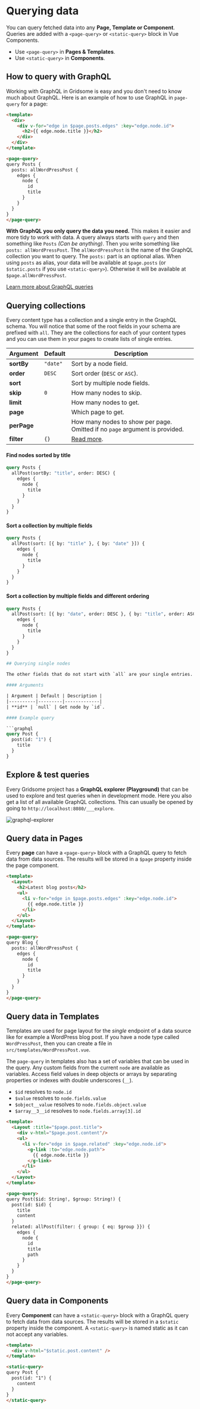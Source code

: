 # Querying data

You can query fetched data into any **Page, Template or Component**. Queries are added with a `<page-query>` or `<static-query>` block in Vue Components.

- Use `<page-query>` in **Pages & Templates**.
- Use `<static-query>` in **Components**.

## How to query with GraphQL

Working with GraphQL in Gridsome is easy and you don't need to know much about GraphQL. Here is an example of how to use GraphQL in `page-query` for a page:

```html
<template>
  <div>
    <div v-for="edge in $page.posts.edges" :key="edge.node.id">
      <h2>{{ edge.node.title }}</h2>
    </div>    
  </div>
</template>

<page-query>
query Posts {
  posts: allWordPressPost {
    edges {
      node { 
        id
        title
      }
    }
  }
}
</page-query>
```

**With GraphQL you only query the data you need.** This makes it easier and more tidy to work with data. A query always starts with `query` and then something like `Posts` *(Can be anything)*. Then you write something like `posts: allWordPressPost`. The `allWordPressPost` is the name of the GraphQL collection you want to query. The `posts:` part is an optional alias. When using `posts` as alias, your data will be available at `$page.posts` (or `$static.posts` if you use `<static-query>`). Otherwise it will be available at `$page.allWordPressPost`.

[Learn more about GraphQL queries](https://graphql.org/learn/queries/)

## Querying collections

Every content type has a collection and a single entry in the GraphQL schema. You will notice that some of the root fields in your schema are prefixed with `all`. They are the collections for each of your content types and you can use them in your pages to create lists of single entries.

| Argument | Default | Description |
|----------|---------|-------------|
| **sortBy** | `"date"` | Sort by a node field.
| **order** | `DESC` | Sort order (`DESC` or `ASC`).
| **sort** | | Sort by multiple node fields.
| **skip** | `0` | How many nodes to skip.
| **limit** | | How many nodes to get.
| **page** | | Which page to get.
| **perPage** | | How many nodes to show per page. Omitted if no `page` argument is provided.
| **filter** | `{}` | [Read more](/docs/filtering-data).

#### Find nodes sorted by title

```graphql
query Posts {
  allPost(sortBy: "title", order: DESC) {
    edges {
      node {
        title
      }
    }
  }
}
```

#### Sort a collection by multiple fields

```graphql
query Posts {
  allPost(sort: [{ by: "title" }, { by: "date" }]) {
    edges {
      node {
        title
      }
    }
  }
}
```

#### Sort a collection by multiple fields and different ordering

```graphql
query Posts {
  allPost(sort: [{ by: "date", order: DESC }, { by: "title", order: ASC }]) {
    edges {
      node {
        title
      }
    }
  }
}

## Querying single nodes

The other fields that do not start with `all` are your single entries. They are typically used by templates to get data for the current page. You must provide either an `id` or a `path` as an argument to find the node.

#### Arguments

| Argument | Default | Description |
|----------|---------|-------------|
| **id** | `null` | Get node by `id`.

#### Example query

```graphql
query Post {
  post(id: "1") {
    title
  }
}
```

## Explore & test queries

Every Gridsome project has a **GraphQL explorer (Playground)** that can be used to explore and test queries when in development mode. Here you also get a list of all available GraphQL collections. This can usually be opened by going to `http://localhost:8080/___explore`.

![graphql-explorer](./images/graphql-explorer.png)

## Query data in Pages

Every **page** can have a `<page-query>` block with a GraphQL query
to fetch data from data sources. The results will be stored in a
`$page` property inside the page component.

```html
<template>
  <Layout>
    <h2>Latest blog posts</h2>
    <ul>
      <li v-for="edge in $page.posts.edges" :key="edge.node.id">
        {{ edge.node.title }}
      </li>
    </ul>
  </Layout>
</template>

<page-query>
query Blog {
  posts: allWordPressPost {
    edges {
      node {
        id
        title
      }
    }
  }
}
</page-query>
```

## Query data in Templates

Templates are used for page layout for the *single* endpoint of a data source like for example a WordPress blog post. If you have a node type called `WordPressPost`, then you can create a file
in `src/templates/WordPressPost.vue`.

The `page-query` in templates also has a set of variables that can be used in the query. Any custom fields from the current `node` are available as variables. Access field values in deep objects or arrays by separating properties or indexes with double underscores (`__`).

- `$id` resolves to `node.id`
- `$value` resolves to `node.fields.value`
- `$object__value` resolves to `node.fields.object.value`
- `$array__3__id` resolves to `node.fields.array[3].id`

```html
<template>
  <Layout :title="$page.post.title">
    <div v-html="$page.post.content"/>
    <ul>
      <li v-for="edge in $page.related" :key="edge.node.id">
        <g-link :to="edge.node.path">
          {{ edge.node.title }}
        </g-link>
      </li>
    </ul>
  </Layout>
</template>

<page-query>
query Post($id: String!, $group: String!) {
  post(id: $id) {
    title
    content
  }
  related: allPost(filter: { group: { eq: $group }}) {
    edges {
      node {
        id
        title
        path
      }
    }
  }
}
</page-query>
```

## Query data in Components

Every **Component** can have a `<static-query>` block with a GraphQL query to fetch data from data sources. The results will be stored in a `$static` property inside the component. A `<static-query>` is named static as it can not accept any variables.

```html
<template>
  <div v-html="$static.post.content" />
</template>

<static-query>
query Post {
  post(id: "1") {
    content
  }
}
</static-query>
```
